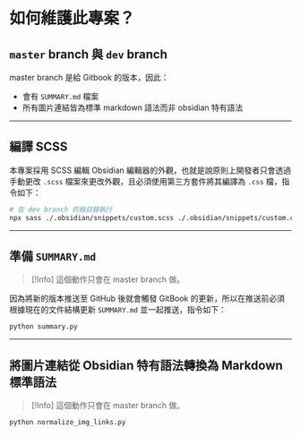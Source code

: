 # 如何維護此專案？

## `master` branch 與 `dev` branch

master branch 是給 Gitbook 的版本，因此：

- 會有 `SUMMARY.md` 檔案
- 所有圖片連結皆為標準 markdown 語法而非 obsidian 特有語法

---

## 編譯 SCSS

本專案採用 SCSS 編輯 Obsidian 編輯器的外觀，也就是說原則上開發者只會透過手動更改 `.scss` 檔案來更改外觀，且必須使用第三方套件將其編譯為 `.css` 檔，指令如下：

```bash
# 在 dev branch 的根目錄執行
npx sass ./.obsidian/snippets/custom.scss ./.obsidian/snippets/custom.css --no-source-map
```

---

## 準備 `SUMMARY.md`

>[!Info]
>這個動作只會在 master branch 做。

因為將新的版本推送至 GitHub 後就會觸發 GitBook 的更新，所以在推送前必須根據現在的文件結構更新 `SUMMARY.md` 並一起推送，指令如下：

```bash
python summary.py
```

---

## 將圖片連結從 Obsidian 特有語法轉換為 Markdown 標準語法

>[!Info]
>這個動作只會在 master branch 做。

```bash
python normalize_img_links.py
```
